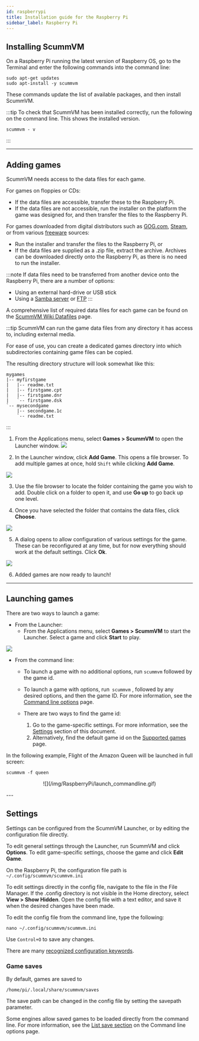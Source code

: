 ```yaml
---
id: raspberrypi
title: Installation guide for the Raspberry Pi
sidebar_label: Raspberry Pi
---
```


## Installing ScummVM

On a Raspberry Pi running the latest version of Raspberry OS, go to the Terminal and enter the following commands into the command line:
```
sudo apt-get updates
sudo apt-install -y scummvm
```
These commands update the list of available packages, and then install ScummVM.

:::tip
To check that ScummVM has been installed correctly, run the following on the command line. This shows the installed version. 
```
scummvm - v
```
:::

---
## Adding games

ScummVM needs access to the data files for each game.

For games on floppies or CDs:
- If the data files are accessible, transfer these to the Raspberry Pi. 
- If the data files are not accessible, run the installer on the platform the game was designed for, and then transfer the files to the Raspberry Pi.

For games downloaded from digital distributors such as [GOG.com](gog.com), [Steam](https://store.steampowered.com), or from various [freeware](https://wiki.scummvm.org/index.php?title=Where_to_get_the_games#Freeware_Games) sources:
- Run the installer and transfer the files to the Raspberry Pi, or
- If the data files are supplied as a .zip file, extract the archive. Archives can be downloaded directly onto the Raspberry Pi, as there is no need to run the installer. 

:::note
If data files need to be transferred from another device onto the Raspberry Pi, there are a number of options:
- Using an external hard-drive or USB stick
- Using a [Samba server](https://pimylifeup.com/raspberry-pi-samba/) or  [FTP](https://www.raspberrypi.org/documentation/remote-access/ftp.md)
:::

A comprehensive list of required data files for each game can be found on the [ScummVM Wiki Datafiles](https://wiki.scummvm.org/index.php?title=Datafiles) page.


:::tip
ScummVM can run the game data files from any directory it has access to, including external media. 

For ease of use, you can create a dedicated games directory into which subdirectories containing game files can be copied. 

The resulting directory structure will look somewhat like this:

````
mygames
|-- myfirstgame
|   |-- readme.txt
|   |-- firstgame.cpt
|   |-- firstgame.dnr
|   `-- firstgame.dsk
`-- mysecondgame
    |-- secondgame.1c
    `-- readme.txt
````
::: 


1. From the Applications menu, select **Games&nbsp;>&nbsp;ScummVM** to open the Launcher window.
![](/img/RaspberryPi/launch_scummvm_rpi.jpg)

2. In the Launcher window, click **Add Game**. This opens a file browser. To add multiple games at once, hold ```Shift``` while clicking **Add Game**.

![](/img/RaspberryPi/blank_launcher_rpi.jpg)

3. Use the file browser to locate the folder containing the game you wish to add. Double click on a folder to open it, and use **Go up** to go back up one level. 


4. Once you have selected the folder that contains the data files, click **Choose**. 

![](/img/RaspberryPi/adding_games_rpi.jpg)


5.  A dialog opens to allow configuration of various settings for the game. These can be reconfigured at any time, but for now everything should work at the default settings. Click **Ok**. 

![](/img/RaspberryPi/game_info_rpi.jpg)


6. Added games are now ready to launch!

---

## Launching games

There are two ways to launch a game:

- From the Launcher: 
	-	From the Applications menu, select **Games&nbsp;>&nbsp;ScummVM** to start the Launcher. Select a game and click **Start** to play. 

![](/img/RaspberryPi/launch_launcher.gif)

- From the command line: 
  * To launch a game with no additional options, run ```scummvm``` followed by the game id.   
  * To launch a game with options, run``` scummvm``` , followed by any desired options, and then the game ID. For more information, see the [Command line options](/advanced/command_line) page.

  * There are two ways to find the game id:
     1. Go to the game-specific settings. For more information, see the [Settings](#config) section of this document. 
     2. Alternatively, find the default game id on the [Supported games](/about/supported_games) page. 
 

In the following example, Flight of the Amazon Queen will be launched in full screen:

```
scummvm -f queen
```
<p align="center">
![](/img/RaspberryPi/launch_commandline.gif)
</p>
---

## Settings <a id="config"></a>

Settings can be configured from the ScummVM Launcher, or by editing the configuration file directly. 

To edit general settings through the Launcher, run ScummVM and click **Options**. To edit game-specific settings, choose the game and click **Edit Game**.

On the Raspberry Pi, the configuration file path is ```~/.config/scummvm/scummvm.ini```

To edit settings directly in the config file, navigate to the file in the File Manager. If the .config directory is not visible in the Home directory, select **View&nbsp;>&nbsp;Show Hidden**. Open the config file with a text editor, and save it when the desired changes have been made. 

To edit the config file from the command line, type the following:
````
nano ~/.config/scummvm/scummvm.ini 
````
Use ```Control+O``` to save any changes. 

There are many [recognized configuration keywords](configuration.md).

### Game saves

By default, games are saved to
````
/home/pi/.local/share/scummvm/saves
````

The save path can be changed in the config file by setting the savepath parameter.

Some engines allow saved games to be loaded directly from the command line. For more information, see the [List save section](/advanced/command_line#list_save) on the Command line options page. 